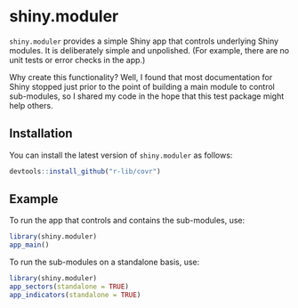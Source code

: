 # shiny.moduler

`shiny.moduler` provides a simple Shiny app that controls underlying Shiny modules. It is deliberately simple and unpolished. (For example, there are no unit tests or error checks in the app.)

Why create this functionality? Well, I found that most documentation for Shiny stopped just prior to the point of building a main module to control sub-modules, so I shared my code in the hope that this test package might help others.

## Installation

You can install the latest version of `shiny.moduler` as follows:

``` r
devtools::install_github("r-lib/covr")
```

## Example

To run the app that controls and contains the sub-modules, use:

``` r
library(shiny.moduler)
app_main()
```

To run the sub-modules on a standalone basis, use:

``` r
library(shiny.moduler)
app_sectors(standalone = TRUE)
app_indicators(standalone = TRUE)
```
